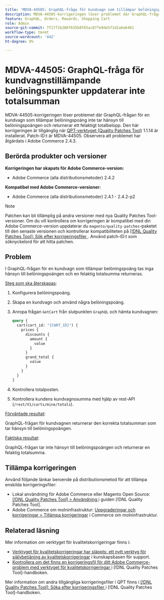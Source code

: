 ```yaml
---
title: 'MDVA-44505: GraphQL-fråga för kundvagn som tillämpar belöningspunkter uppdaterar inte totalsumman'
description: MDVA-44505-korrigeringen löser problemet där GraphQL-frågan för en kundvagn som tillämpar belöningspoäng inte tar hänsyn till belöningspoängen och returnerar ett felaktigt totalbelopp. Den här korrigeringen är tillgänglig när [QPT-verktyget (Quality Patches Tool)](https://experienceleague.adobe.com/en/docs/commerce-knowledge-base/kb/announcements/commerce-announcements/magento-quality-patches-released-new-tool-to-self-serve-quality-patches) 1.1.14 är installerat. Patch-ID:t är MDVA-44505. Observera att problemet har åtgärdats i Adobe Commerce 2.4.3.
feature: GraphQL, Orders, Rewards, Shopping Cart
role: Admin
source-git-commit: 7f17f1b286f635b8f65ac877e9de5f1d1a6a6461
workflow-type: tm+mt
source-wordcount: '442'
ht-degree: 0%

---
```


# MDVA-44505: GraphQL-fråga för kundvagnstillämpande belöningspunkter uppdaterar inte totalsumman

MDVA-44505-korrigeringen löser problemet där GraphQL-frågan för en kundvagn som tillämpar belöningspoäng inte tar hänsyn till belöningspoängen och returnerar ett felaktigt totalbelopp. Den här korrigeringen är tillgänglig när [QPT-verktyget (Quality Patches Tool)](https://experienceleague.adobe.com/en/docs/commerce-knowledge-base/kb/announcements/commerce-announcements/magento-quality-patches-released-new-tool-to-self-serve-quality-patches) 1.1.14 är installerat. Patch-ID:t är MDVA-44505. Observera att problemet har åtgärdats i Adobe Commerce 2.4.3.

## Berörda produkter och versioner

**Korrigeringen har skapats för Adobe Commerce-version:**

* Adobe Commerce (alla distributionsmetoder) 2.4.2

**Kompatibel med Adobe Commerce-versioner:**

* Adobe Commerce (alla distributionsmetoder) 2.4.1 - 2.4.2-p2

>[!NOTE]
>
>Patchen kan bli tillämplig på andra versioner med nya Quality Patches Tool-versioner. Om du vill kontrollera om korrigeringen är kompatibel med din Adobe Commerce-version uppdaterar du `magento/quality-patches`-paketet till den senaste versionen och kontrollerar kompatibiliteten på [[!DNL Quality Patches Tool]: Sök efter korrigeringsfiler ](https://experienceleague.adobe.com/en/docs/commerce-knowledge-base/kb/announcements/commerce-announcements/magento-quality-patches-released-new-tool-to-self-serve-quality-patches). Använd patch-ID:t som söknyckelord för att hitta patchen.

## Problem

I GraphQL-frågan för en kundvagn som tillämpar belöningspoäng tas inga hänsyn till belöningspoängen och en felaktig totalsumma returneras.

<u>Steg som ska återskapas</u>:

1. Konfigurera belöningspoäng.
1. Skapa en kundvagn och använd några belöningspoäng.
1. Anropa frågan `GetCart` från slutpunkten `GraphQL` och hämta kundvagnen:

   ```GraphQL
   query {
     cart(cart_id: "{CART_ID}") {
       prices {
         discounts {
           amount {
             value
           }
         }
         grand_total {
           value
         }
       }
     }
   }
   ```

1. Kontrollera totalposten.
1. Kontrollera kundens kundvagnssumma med hjälp av rest-API (`/rest/V1/carts/mine/totals`).

<u>Förväntade resultat</u>:

GraphQL-frågan för kundvagnen returnerar den korrekta totalsumman som tar hänsyn till belöningspoängen.

<u>Faktiska resultat</u>:

GraphQL-frågan tar inte hänsyn till belöningspoängen och returnerar en felaktig totalsumma.

## Tillämpa korrigeringen

Använd följande länkar beroende på distributionsmetod för att tillämpa enskilda korrigeringsfiler:

* Lokal användning för Adobe Commerce eller Magento Open Source: [[!DNL Quality Patches Tool] > Användning ](/help/tools/quality-patches-tool/usage.md) i guiden [!DNL Quality Patches Tool].
* Adobe Commerce om molninfrastruktur: [Uppgraderingar och korrigeringar > Tillämpa korrigeringar](https://experienceleague.adobe.com/docs/commerce-cloud-service/user-guide/develop/upgrade/apply-patches.html) i Commerce om molninfrastruktur.

## Relaterad läsning

Mer information om verktyget för kvalitetskorrigeringar finns i:

* [Verktyget för kvalitetskorrigeringar har släppts: ett nytt verktyg för självbetjäning av kvalitetskorrigeringar](https://experienceleague.adobe.com/en/docs/commerce-knowledge-base/kb/announcements/commerce-announcements/magento-quality-patches-released-new-tool-to-self-serve-quality-patches) i kunskapsbasen för support.
* [Kontrollera om det finns en korrigeringsfil för ditt Adobe Commerce-problem med verktyget för kvalitetskorrigeringar ](/help/tools/quality-patches-tool/patches-available-in-qpt/check-patch-for-magento-issue-with-magento-quality-patches.md) i [!DNL Quality Patches Tool]-handboken.

Mer information om andra tillgängliga korrigeringsfiler i QPT finns i [[!DNL Quality Patches Tool]: Söka efter korrigeringsfiler ](https://experienceleague.adobe.com/tools/commerce-quality-patches/index.html) i [!DNL Quality Patches Tool]-handboken.
